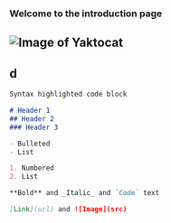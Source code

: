 ### Welcome to the introduction page

## ![Image of Yaktocat](https://github.com/yazhou2019/introduction/blob/master/image/cui1.png)


## d


```markdown
Syntax highlighted code block

# Header 1
## Header 2
### Header 3

- Bulleted
- List

1. Numbered
2. List

**Bold** and _Italic_ and `Code` text

[Link](url) and ![Image](src)
```

